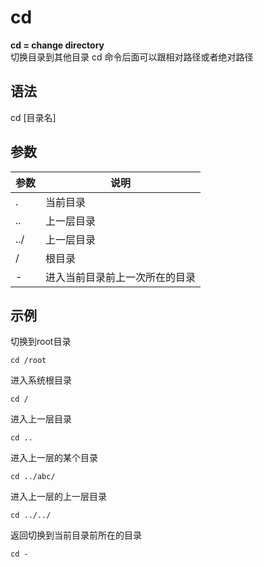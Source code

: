 # cd

**cd = change directory**  
切换目录到其他目录
cd 命令后面可以跟相对路径或者绝对路径


## 语法
cd [目录名]


## 参数
参数 | 说明
--|--
.|当前目录
..|上一层目录
../|上一层目录
/|根目录
-|进入当前目录前上一次所在的目录

## 示例

切换到root目录
```
cd /root
```

进入系统根目录
```
cd /
```

进入上一层目录
```
cd ..
```

进入上一层的某个目录
```
cd ../abc/
```

进入上一层的上一层目录
```
cd ../../
```

返回切换到当前目录前所在的目录
```
cd -
```
